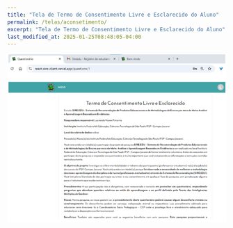 ```yaml
---
title: "Tela de Termo de Consentimento Livre e Esclarecido do Aluno"
permalink: /telas/aconsetimento/
excerpt: "Tela de Termo de Consentimento Livre e Esclarecido do Aluno"
last_modified_at: 2025-01-25T08:48:05-04:00
---
```


![telas](/assets/images/tela24.PNG)